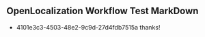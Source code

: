 ## OpenLocalization Workflow Test MarkDown
* 4101e3c3-4503-48e2-9c9d-27d4fdb7515a thanks!

<!--HONumber=Sep16_HO1-->


